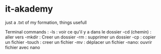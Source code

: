 # it-akademy
just a .txt of my formation, things usefull

Terminal commands :
-ls : voir ce qu'il y a dans le dossier
-cd (chemin) : aller vers
-mkdir : Creer un dossier
-rm : supprimer un dossier
-cp : copier un fichier
-touch : creer un fichier
-mv : déplacer un fichier
-nano: ouvrir fichier avec nano

